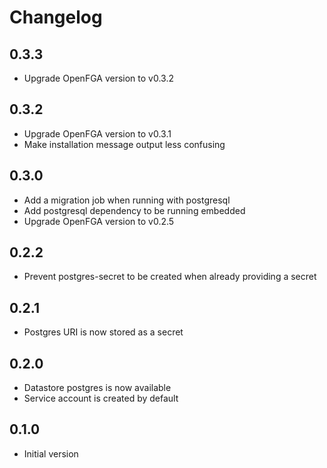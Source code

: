 # Changelog

## 0.3.3

* Upgrade OpenFGA version to v0.3.2

## 0.3.2

* Upgrade OpenFGA version to v0.3.1
* Make installation message output less confusing

## 0.3.0

* Add a migration job when running with postgresql
* Add postgresql dependency to be running embedded
* Upgrade OpenFGA version to v0.2.5

## 0.2.2

* Prevent postgres-secret to be created when already providing a secret

## 0.2.1

* Postgres URI is now stored as a secret

## 0.2.0

* Datastore postgres is now available
* Service account is created by default

## 0.1.0

* Initial version
